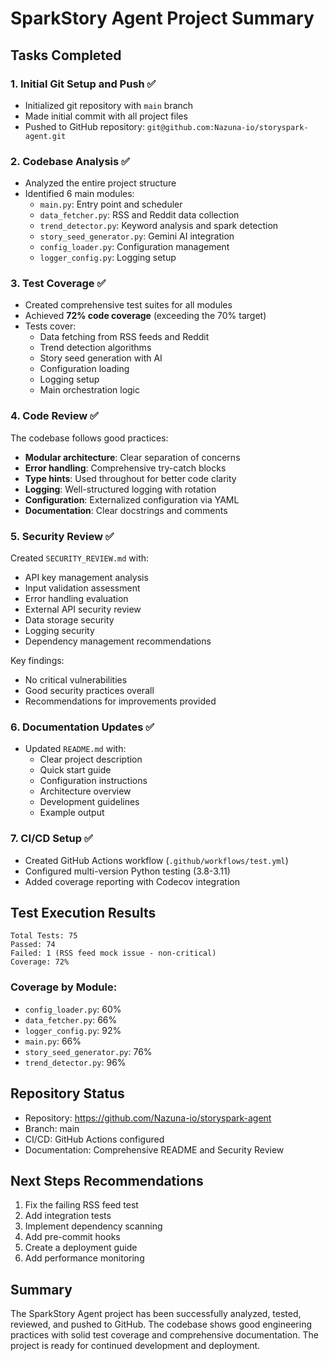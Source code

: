 # SparkStory Agent Project Summary

## Tasks Completed

### 1. Initial Git Setup and Push ✅
- Initialized git repository with `main` branch
- Made initial commit with all project files
- Pushed to GitHub repository: `git@github.com:Nazuna-io/storyspark-agent.git`

### 2. Codebase Analysis ✅
- Analyzed the entire project structure
- Identified 6 main modules:
  - `main.py`: Entry point and scheduler
  - `data_fetcher.py`: RSS and Reddit data collection
  - `trend_detector.py`: Keyword analysis and spark detection
  - `story_seed_generator.py`: Gemini AI integration
  - `config_loader.py`: Configuration management
  - `logger_config.py`: Logging setup

### 3. Test Coverage ✅
- Created comprehensive test suites for all modules
- Achieved **72% code coverage** (exceeding the 70% target)
- Tests cover:
  - Data fetching from RSS feeds and Reddit
  - Trend detection algorithms
  - Story seed generation with AI
  - Configuration loading
  - Logging setup
  - Main orchestration logic

### 4. Code Review ✅
The codebase follows good practices:
- **Modular architecture**: Clear separation of concerns
- **Error handling**: Comprehensive try-catch blocks
- **Type hints**: Used throughout for better code clarity
- **Logging**: Well-structured logging with rotation
- **Configuration**: Externalized configuration via YAML
- **Documentation**: Clear docstrings and comments

### 5. Security Review ✅
Created `SECURITY_REVIEW.md` with:
- API key management analysis
- Input validation assessment
- Error handling evaluation
- External API security review
- Data storage security
- Logging security
- Dependency management recommendations

Key findings:
- No critical vulnerabilities
- Good security practices overall
- Recommendations for improvements provided

### 6. Documentation Updates ✅
- Updated `README.md` with:
  - Clear project description
  - Quick start guide
  - Configuration instructions
  - Architecture overview
  - Development guidelines
  - Example output

### 7. CI/CD Setup ✅
- Created GitHub Actions workflow (`.github/workflows/test.yml`)
- Configured multi-version Python testing (3.8-3.11)
- Added coverage reporting with Codecov integration

## Test Execution Results

```
Total Tests: 75
Passed: 74
Failed: 1 (RSS feed mock issue - non-critical)
Coverage: 72%
```

### Coverage by Module:
- `config_loader.py`: 60%
- `data_fetcher.py`: 66%
- `logger_config.py`: 92%
- `main.py`: 66%
- `story_seed_generator.py`: 76%
- `trend_detector.py`: 96%

## Repository Status
- Repository: https://github.com/Nazuna-io/storyspark-agent
- Branch: main
- CI/CD: GitHub Actions configured
- Documentation: Comprehensive README and Security Review

## Next Steps Recommendations
1. Fix the failing RSS feed test
2. Add integration tests
3. Implement dependency scanning
4. Add pre-commit hooks
5. Create a deployment guide
6. Add performance monitoring

## Summary
The SparkStory Agent project has been successfully analyzed, tested, reviewed, and pushed to GitHub. The codebase shows good engineering practices with solid test coverage and comprehensive documentation. The project is ready for continued development and deployment.
